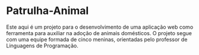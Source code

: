 # Patrulha-Animal

Este aqui é um projeto para o desenvolvimento de uma aplicação web como ferramenta para auxiliar na adoção de animais domésticos.
O projeto segue com uma equipe formada de cinco meninas, orientadas pelo professor de Linguagens de Programação.
